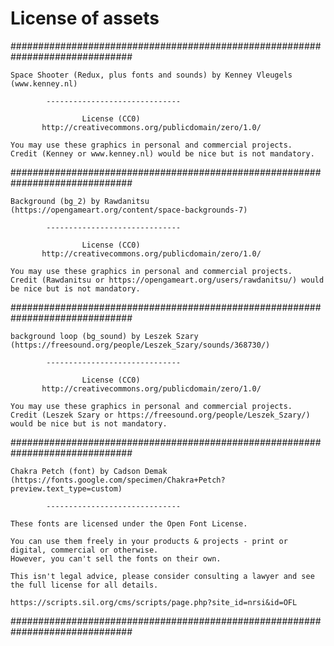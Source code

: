 # License of assets

##############################################################################

	Space Shooter (Redux, plus fonts and sounds) by Kenney Vleugels (www.kenney.nl)

			------------------------------

			        License (CC0)
	       http://creativecommons.org/publicdomain/zero/1.0/

	You may use these graphics in personal and commercial projects.
	Credit (Kenney or www.kenney.nl) would be nice but is not mandatory.

##############################################################################

	Background (bg_2) by Rawdanitsu (https://opengameart.org/content/space-backgrounds-7)

			------------------------------

			        License (CC0)
	       http://creativecommons.org/publicdomain/zero/1.0/

	You may use these graphics in personal and commercial projects.
	Credit (Rawdanitsu or https://opengameart.org/users/rawdanitsu/) would be nice but is not mandatory.

##############################################################################

	background loop (bg_sound) by Leszek Szary (https://freesound.org/people/Leszek_Szary/sounds/368730/)

			------------------------------

			        License (CC0)
	       http://creativecommons.org/publicdomain/zero/1.0/

	You may use these graphics in personal and commercial projects.
	Credit (Leszek Szary or https://freesound.org/people/Leszek_Szary/) would be nice but is not mandatory.

##############################################################################

	Chakra Petch (font) by Cadson Demak (https://fonts.google.com/specimen/Chakra+Petch?preview.text_type=custom)

			------------------------------

	These fonts are licensed under the Open Font License.

	You can use them freely in your products & projects - print or digital, commercial or otherwise. 
	However, you can't sell the fonts on their own.

	This isn't legal advice, please consider consulting a lawyer and see the full license for all details.

	https://scripts.sil.org/cms/scripts/page.php?site_id=nrsi&id=OFL

##############################################################################